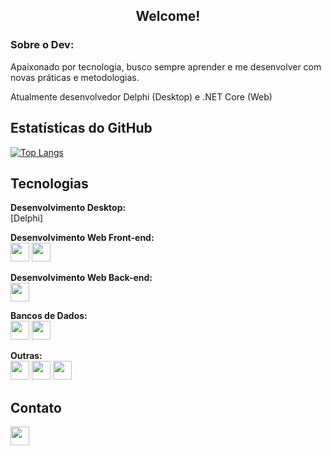 <h2 align="center"><strong>Welcome!</strong></h2>

<h3>Sobre o Dev:</h3>
<p>Apaixonado por tecnologia, busco sempre aprender e me desenvolver com novas práticas e metodologias.</p>
<p>Atualmente desenvolvedor Delphi (Desktop) e .NET Core (Web)</p>

## Estatísticas do GitHub
[![Top Langs](https://github-readme-stats.vercel.app/api/top-langs/?username=oliveira-alexander&layout=donut-vertical&bg_color=00000000&theme=dracula&align=center)](https://github.com/anuraghazra/github-readme-stats)

## Tecnologias
<div>
  <p>
    <strong>Desenvolvimento Desktop:</strong>
    <br>
    [Delphi]
  </p>
  <p>
    <strong>Desenvolvimento Web Front-end:</strong>
    <br>
    <img width="30px" src="https://cdn.jsdelivr.net/gh/devicons/devicon@latest/icons/html5/html5-original-wordmark.svg" />
    <img width="30px" src="https://cdn.jsdelivr.net/gh/devicons/devicon@latest/icons/javascript/javascript-original.svg" />          
  </p>
  <p>
    <strong>Desenvolvimento Web Back-end:</strong>
    <br>
    <img width="30px" src="https://cdn.jsdelivr.net/gh/devicons/devicon@latest/icons/dotnetcore/dotnetcore-original.svg" />
  </p>
  <p>
  <p>
    <strong>Bancos de Dados:</strong>
    <br>
    <img width="30px" src="https://cdn.jsdelivr.net/gh/devicons/devicon@latest/icons/azuresqldatabase/azuresqldatabase-original.svg" />
    <img width="30px" src="https://cdn.jsdelivr.net/gh/devicons/devicon@latest/icons/mysql/mysql-original-wordmark.svg" />
  </p>
  <p>
    <strong>Outras:</strong>
    <br>
    <img width="30px" src="https://cdn.jsdelivr.net/gh/devicons/devicon@latest/icons/jira/jira-original-wordmark.svg" />
    <img width="30px" src="https://cdn.jsdelivr.net/gh/devicons/devicon@latest/icons/git/git-original-wordmark.svg" />
    <img width="30px" src="https://cdn.jsdelivr.net/gh/devicons/devicon@latest/icons/bitbucket/bitbucket-original-wordmark.svg" />
  </p>
</div>

<!--## Projetos
- **[Nome do Projeto](https://github.com/link-do-projeto)**: Breve descrição do projeto.
- **[Nome do Projeto](https://github.com/link-do-projeto)**: Breve descrição do projeto.
-->

## Contato
<div>
  <a href="https://www.linkedin.com/in/alexanderwoliveira/">
    <img width="30px" src="https://cdn.jsdelivr.net/gh/devicons/devicon@latest/icons/linkedin/linkedin-original.svg" />
  </a>
</div>
